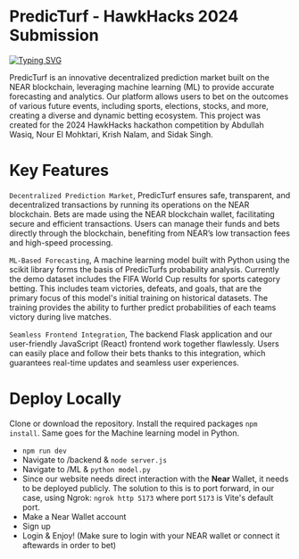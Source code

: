 # PredicTurf - HawkHacks 2024 Submission

[![Typing SVG](https://readme-typing-svg.demolab.com?font=Fira+Code&pause=1000&color=0EF71F&random=false&width=435&lines=PredicTurf;Bets;Blockchain)](https://git.io/typing-svg)

PredicTurf is an innovative decentralized prediction market built on the NEAR blockchain, leveraging machine learning (ML) to provide accurate forecasting and analytics. Our platform allows users to bet on the outcomes of various future events, including sports, elections, stocks, and more, creating a diverse and dynamic betting ecosystem. This project was created for the 2024 HawkHacks hackathon competition by Abdullah Wasiq, Nour El Mohktari, Krish Nalam, and Sidak Singh. 

# Key Features

`Decentralized Prediction Market`, PredicTurf ensures safe, transparent, and decentralized transactions by running its operations on the NEAR blockchain. Bets are made using the NEAR blockchain wallet, facilitating secure and efficient transactions. Users can manage their funds and bets directly through the blockchain, benefiting from NEAR’s low transaction fees and high-speed processing.

`ML-Based Forecasting`, A machine learning model built with Python using the scikit library forms the basis of PredicTurfs probability analysis. Currently the demo dataset includes the FIFA World Cup results for sports category betting. This includes team victories, defeats, and goals, that are the primary focus of this model's initial training on historical datasets. The training provides the ability to further predict probabilities of each teams victory during live matches.

`Seamless Frontend Integration`, The backend Flask application and our user-friendly JavaScript (React) frontend work together flawlessly. Users can easily place and follow their bets thanks to this integration, which guarantees real-time updates and seamless user experiences. 

# Deploy Locally
Clone or download the repository. Install the required packages `npm install`. Same goes for the Machine learning model in Python.
- `npm run dev`
- Navigate to /backend & `node server.js`
- Navigate to /ML & `python model.py`
- Since our website needs direct interaction with the **Near** Wallet, it needs to be deployed publicly. The solution to this is to port forward, in our case, using Ngrok: `ngrok http 5173` where port `5173` is Vite's default port.
- Make a Near Wallet account
- Sign up 
- Login & Enjoy! (Make sure to login with your NEAR wallet or connect it aftewards in order to bet)


